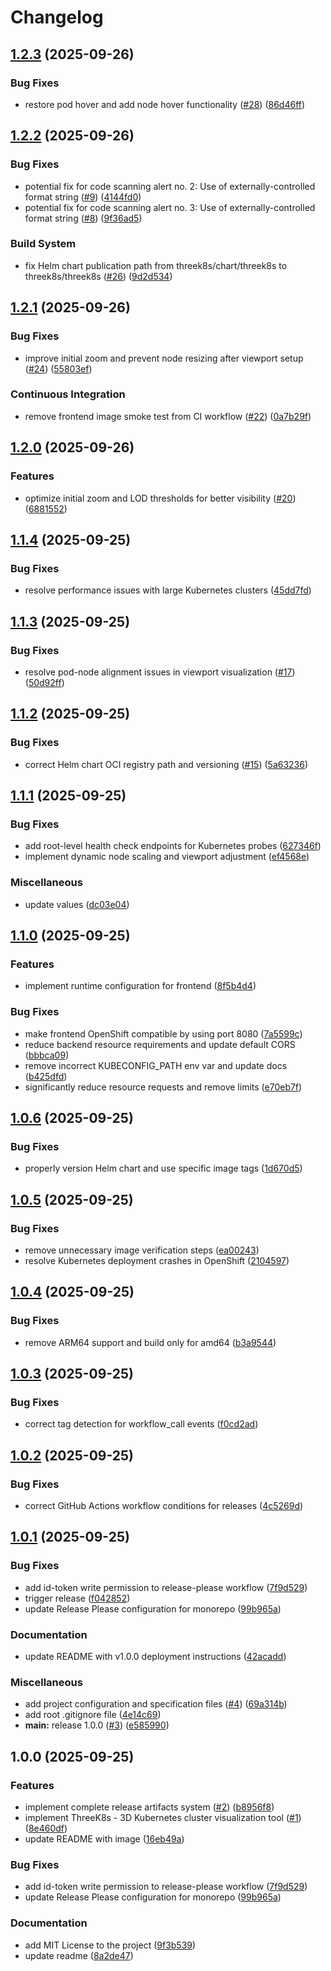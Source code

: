 # Changelog

## [1.2.3](https://github.com/stianfro/threek8s/compare/v1.2.2...v1.2.3) (2025-09-26)


### Bug Fixes

* restore pod hover and add node hover functionality ([#28](https://github.com/stianfro/threek8s/issues/28)) ([86d46ff](https://github.com/stianfro/threek8s/commit/86d46ff4fa832d4829357fefb108325917d6cf1a))

## [1.2.2](https://github.com/stianfro/threek8s/compare/v1.2.1...v1.2.2) (2025-09-26)


### Bug Fixes

* potential fix for code scanning alert no. 2: Use of externally-controlled format string ([#9](https://github.com/stianfro/threek8s/issues/9)) ([4144fd0](https://github.com/stianfro/threek8s/commit/4144fd02894687dc687bb769eb7f281ea6c02dc6))
* potential fix for code scanning alert no. 3: Use of externally-controlled format string ([#8](https://github.com/stianfro/threek8s/issues/8)) ([9f36ad5](https://github.com/stianfro/threek8s/commit/9f36ad559af0d1dcb1c2b8dac2b138d2404df0fe))


### Build System

* fix Helm chart publication path from threek8s/chart/threek8s to threek8s/threek8s ([#26](https://github.com/stianfro/threek8s/issues/26)) ([9d2d534](https://github.com/stianfro/threek8s/commit/9d2d53423fa8733fc05a6d1d26fc79e198cb176d))

## [1.2.1](https://github.com/stianfro/threek8s/compare/v1.2.0...v1.2.1) (2025-09-26)


### Bug Fixes

* improve initial zoom and prevent node resizing after viewport setup ([#24](https://github.com/stianfro/threek8s/issues/24)) ([55803ef](https://github.com/stianfro/threek8s/commit/55803ef5c7e65de9a49a779531a77168daf28283))


### Continuous Integration

* remove frontend image smoke test from CI workflow ([#22](https://github.com/stianfro/threek8s/issues/22)) ([0a7b29f](https://github.com/stianfro/threek8s/commit/0a7b29f5ba3f7ef1cb556920b43770ba53ffffcb))

## [1.2.0](https://github.com/stianfro/threek8s/compare/v1.1.4...v1.2.0) (2025-09-26)


### Features

* optimize initial zoom and LOD thresholds for better visibility ([#20](https://github.com/stianfro/threek8s/issues/20)) ([6881552](https://github.com/stianfro/threek8s/commit/6881552790c6f46f9df653f931bfc10831294712))

## [1.1.4](https://github.com/stianfro/threek8s/compare/v1.1.3...v1.1.4) (2025-09-25)


### Bug Fixes

* resolve performance issues with large Kubernetes clusters ([45dd7fd](https://github.com/stianfro/threek8s/commit/45dd7fd08e25f37bcbdd82d434e2952f691724a0))

## [1.1.3](https://github.com/stianfro/threek8s/compare/v1.1.2...v1.1.3) (2025-09-25)


### Bug Fixes

* resolve pod-node alignment issues in viewport visualization ([#17](https://github.com/stianfro/threek8s/issues/17)) ([50d92ff](https://github.com/stianfro/threek8s/commit/50d92ff49429df0f37f3504ae9a9d98f473b948f))

## [1.1.2](https://github.com/stianfro/threek8s/compare/v1.1.1...v1.1.2) (2025-09-25)


### Bug Fixes

* correct Helm chart OCI registry path and versioning ([#15](https://github.com/stianfro/threek8s/issues/15)) ([5a63236](https://github.com/stianfro/threek8s/commit/5a63236753aa2170b42d4081ac8232809cf16454))

## [1.1.1](https://github.com/stianfro/threek8s/compare/v1.1.0...v1.1.1) (2025-09-25)


### Bug Fixes

* add root-level health check endpoints for Kubernetes probes ([627346f](https://github.com/stianfro/threek8s/commit/627346fd5982eecc7e5dd27ee5a95ed92801939f))
* implement dynamic node scaling and viewport adjustment ([ef4568e](https://github.com/stianfro/threek8s/commit/ef4568e0f9b4871eb273d8c1546c7088e6d96666))


### Miscellaneous

* update values ([dc03e04](https://github.com/stianfro/threek8s/commit/dc03e04abd61333f419252cfeb3b7373134a14e6))

## [1.1.0](https://github.com/stianfro/threek8s/compare/v1.0.6...v1.1.0) (2025-09-25)


### Features

* implement runtime configuration for frontend ([8f5b4d4](https://github.com/stianfro/threek8s/commit/8f5b4d4b9cc71b3e9ae8d7744aa5de1b6fd03c1f))


### Bug Fixes

* make frontend OpenShift compatible by using port 8080 ([7a5599c](https://github.com/stianfro/threek8s/commit/7a5599c0650753374882b150e344b1d9f5d98b34))
* reduce backend resource requirements and update default CORS ([bbbca09](https://github.com/stianfro/threek8s/commit/bbbca09b8228221c329058f0dbfc70887729f3fd))
* remove incorrect KUBECONFIG_PATH env var and update docs ([b425dfd](https://github.com/stianfro/threek8s/commit/b425dfd68cc2b864886b639af7e5c77978549e5c))
* significantly reduce resource requests and remove limits ([e70eb7f](https://github.com/stianfro/threek8s/commit/e70eb7f99b0f2360c8c8b63b5c92ee3695b58dcb))

## [1.0.6](https://github.com/stianfro/threek8s/compare/v1.0.5...v1.0.6) (2025-09-25)


### Bug Fixes

* properly version Helm chart and use specific image tags ([1d670d5](https://github.com/stianfro/threek8s/commit/1d670d5bb02cb679a1bb721549f1c0e337e832c3))

## [1.0.5](https://github.com/stianfro/threek8s/compare/v1.0.4...v1.0.5) (2025-09-25)


### Bug Fixes

* remove unnecessary image verification steps ([ea00243](https://github.com/stianfro/threek8s/commit/ea002436f3d99f620dd7dd46497b3a4a634e9b79))
* resolve Kubernetes deployment crashes in OpenShift ([2104597](https://github.com/stianfro/threek8s/commit/2104597237ab64f2bb0517313752a3a98155bd47))

## [1.0.4](https://github.com/stianfro/threek8s/compare/v1.0.3...v1.0.4) (2025-09-25)


### Bug Fixes

* remove ARM64 support and build only for amd64 ([b3a9544](https://github.com/stianfro/threek8s/commit/b3a954441b0ef2579c7e6101d593d07e3e83309c))

## [1.0.3](https://github.com/stianfro/threek8s/compare/v1.0.2...v1.0.3) (2025-09-25)


### Bug Fixes

* correct tag detection for workflow_call events ([f0cd2ad](https://github.com/stianfro/threek8s/commit/f0cd2ad72e8cec1eeb03591f197ca537dac70e1e))

## [1.0.2](https://github.com/stianfro/threek8s/compare/v1.0.1...v1.0.2) (2025-09-25)


### Bug Fixes

* correct GitHub Actions workflow conditions for releases ([4c5269d](https://github.com/stianfro/threek8s/commit/4c5269d934465d1348c4a39f9fbe8fa2781a15fd))

## [1.0.1](https://github.com/stianfro/threek8s/compare/v1.0.0...v1.0.1) (2025-09-25)


### Bug Fixes

* add id-token write permission to release-please workflow ([7f9d529](https://github.com/stianfro/threek8s/commit/7f9d529f2acecf7bf67a3e91cb77cc5113a2a656))
* trigger release ([f042852](https://github.com/stianfro/threek8s/commit/f042852c59cd1766938d543ab681c243e6153af3))
* update Release Please configuration for monorepo ([99b965a](https://github.com/stianfro/threek8s/commit/99b965a5f0c005d9fb3fbf2773cf214ab7d8b18e))


### Documentation

* update README with v1.0.0 deployment instructions ([42acadd](https://github.com/stianfro/threek8s/commit/42acaddf4531a103336f35194e7f93ee7d1a84df))


### Miscellaneous

* add project configuration and specification files ([#4](https://github.com/stianfro/threek8s/issues/4)) ([69a314b](https://github.com/stianfro/threek8s/commit/69a314b1cbc3a784998d8a7085e6f4e84af0d53b))
* add root .gitignore file ([4e14c69](https://github.com/stianfro/threek8s/commit/4e14c6927b5640ceedb6d2e7affc2ae9ef65d14e))
* **main:** release 1.0.0 ([#3](https://github.com/stianfro/threek8s/issues/3)) ([e585990](https://github.com/stianfro/threek8s/commit/e585990df8e25a6d389180198d7341a369a4c0ad))

## 1.0.0 (2025-09-25)


### Features

* implement complete release artifacts system ([#2](https://github.com/stianfro/threek8s/issues/2)) ([b8956f8](https://github.com/stianfro/threek8s/commit/b8956f8c4b38b58f5acfea08ec4f8cd992e106c6))
* implement ThreeK8s - 3D Kubernetes cluster visualization tool ([#1](https://github.com/stianfro/threek8s/issues/1)) ([8e460df](https://github.com/stianfro/threek8s/commit/8e460df0ded5ce19a88d70d9f48883188203b54e))
* update README with image ([16eb49a](https://github.com/stianfro/threek8s/commit/16eb49a282df30a3c46bb21a68a1cfc1cb1deefa))


### Bug Fixes

* add id-token write permission to release-please workflow ([7f9d529](https://github.com/stianfro/threek8s/commit/7f9d529f2acecf7bf67a3e91cb77cc5113a2a656))
* update Release Please configuration for monorepo ([99b965a](https://github.com/stianfro/threek8s/commit/99b965a5f0c005d9fb3fbf2773cf214ab7d8b18e))


### Documentation

* add MIT License to the project ([9f3b539](https://github.com/stianfro/threek8s/commit/9f3b539d20b4ecde8320a48f252f0c223bb493e5))
* update readme ([8a2de47](https://github.com/stianfro/threek8s/commit/8a2de479b2b3691a3884646550f632509fc4126f))

